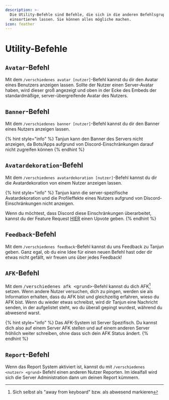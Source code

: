 ```yaml
---
description: >-
  Die Utility-Befehle sind Befehle, die sich in die anderen Befehlsgruppen nicht
  einsortieren lassen. Sie können alles mögliche machen.
icon: feather
---
```


# Utility-Befehle

## `Avatar`-Befehl

Mit dem `/verschiedenes avatar [nutzer]`-Befehl kannst du dir den Avatar eines Benutzers anzeigen lassen. Sollte der Nutzer einen Server-Avatar haben, wird dieser groß angezeigt und oben in der Ecke des Embeds der standardmäßige, server-übergreifende Avatar des Nutzers.

## `Banner`-Befehl

Mit dem `/verschiedenes banner [nutzer]`-Befehl kannst du dir den Banner eines Nutzers anzeigen lassen.

{% hint style="info" %}
Tanjun kann den Banner des Servers nicht anzeigen, da Bots/Apps aufgrund von Discord-Einschränkungen darauf nicht zugreifen können
{% endhint %}

## `Avatardekoration`-Befehl

Mit dem `/verschiedenes avatardekoration [nutzer]`-Befehl kannst du dir die Avatardekoration von einem Nutzer anzeigen lassen.

{% hint style="info" %}
Tanjun kann die server-spezifische Avatardekoration und die Profileffekte eines Nutzers aufgrund von Discord-Einschränkungen nicht anzeigen.

Wenn du möchtest, dass Discord diese Einschränkungen überarbeitet, kannst du der Feature Request [HIER](https://github.com/discord/discord-api-docs/discussions/7315) einen Upvote geben.
{% endhint %}

## `Feedback`-Befehl

Mit dem `/verschiedenes feedback`-Befehl kannst du uns Feedback zu Tanjun geben. Ganz egal, ob du eine Idee für einen neuen Befehl hast oder dir etwas nicht gefällt, wir freuen uns über jedes Feedback!

## `AFK`-Befehl

Mit dem <kbd>/verschiedenes afk \<grund></kbd>-Befehl kannst du dich AFK[^1] setzen. Wenn andere Nutzer versuchen, dich zu pingen, werden sie als Information erhalten, dass du AFK bist und gleichzeitig erfahren, wieso du AFK bist. Wenn du wieder etwas schreibst, wird dir Tanjun eine Nachricht senden, in der aufgelistet steht, wo du überall gepingt wurdest, während du abwesend warst.

{% hint style="info" %}
Das AFK-System ist Server Spezifisch. Du kannst dich also auf einem Server AFK stellen und auf einem anderen Server fröhlich weiter schreiben, ohne dass sich dein AFK Status ändert.
{% endhint %}

## `Report`-Befehl

Wenn das Report System aktiviert ist, kannst du mit `/verschiedenes <nutzer> <grund>` Befehl einen anderen Nutzer Reporten. Im idealfall wird sich die Server Administration dann um deinen Report kümmern.

[^1]: Sich selbst als "away from keyboard" bzw. als abwesend markieren
